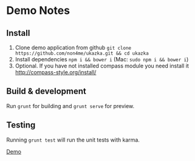 # Demo Notes


## Install
1. Clone demo application from github `git clone https://github.com/non4me/ukazka.git && cd ukazka`
2. Install dependencies `npm i && bower i` (Mac: `sudo npm i && bower i`)
3. Optional. If you have not installed compass module you need install it http://compass-style.org/install/

## Build & development
Run `grunt` for building and `grunt serve` for preview.

## Testing
Running `grunt test` will run the unit tests with karma.

[Demo](http://non4me.github.io/ng1.4DemoNotes/#/)
